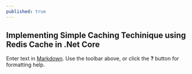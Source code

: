 ```yaml
---
published: true
---
```

## Implementing Simple Caching Techinique using Redis Cache in .Net Core

Enter text in [Markdown](http://daringfireball.net/projects/markdown/). Use the toolbar above, or click the **?** button for formatting help.
